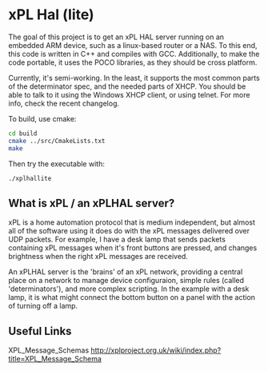 xPL Hal (lite)
==============

The goal of this project is to get an xPL HAL server running on an embedded ARM device, such as a linux-based router or a NAS. To this end, this code is written in C++ and compiles with GCC. Additionally, to make the code portable, it uses the POCO libraries, as they should be cross platform.

Currently, it's semi-working. In the least, it supports the most common parts of the determinator spec, and the needed parts of XHCP. You should be able to talk to it using the Windows XHCP client, or using telnet. For more info, check the recent changelog.


To build, use cmake:
```bash
cd build
cmake ../src/CmakeLists.txt
make
``` 

Then try the executable with:
```bash
./xplhallite
```

What is xPL / an xPLHAL server?
-------------------------------
xPL is a home automation protocol that is medium independent, but almost all of the software using it does do with the xPL messages delivered over UDP packets. For example, I have a desk lamp that sends packets containing xPL messages when it's front buttons are pressed, and changes brightness when the right xPL messages are received.

An xPLHAL server is the 'brains' of an xPL network, providing a central place on a network to manage device configuraion, simple rules (called 'determinators'), and more complex scripting. In the example with a desk lamp, it is what might connect the bottom button on a panel with the action of turning off a lamp.


Useful Links
------------
XPL_Message_Schemas
http://xplproject.org.uk/wiki/index.php?title=XPL_Message_Schema
